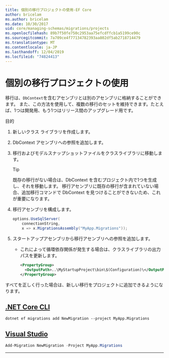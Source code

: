 ```yaml
---
title: 個別の移行プロジェクトの使用-EF Core
author: bricelam
ms.author: bricelam
ms.date: 10/30/2017
uid: core/managing-schemas/migrations/projects
ms.openlocfilehash: 89b7f50fe750c2953aa75efcdffcb1a5199ce90c
ms.sourcegitcommit: 7a709ce4f77134782393aa802df5ab2718714479
ms.translationtype: MT
ms.contentlocale: ja-JP
ms.lasthandoff: 12/04/2019
ms.locfileid: "74824413"
---
```

# <a name="using-a-separate-migrations-project"></a>個別の移行プロジェクトの使用

移行は、`DbContext`を含むアセンブリとは別のアセンブリに格納することができます。 また、この方法を使用して、複数の移行のセットを維持できます。たとえば、1つは開発用、もう1つはリリース間のアップグレード用です。

目的

1. 新しいクラス ライブラリを作成します。

2. DbContext アセンブリへの参照を追加します。

3. 移行およびモデルスナップショットファイルをクラスライブラリに移動します。
   > [!TIP]
   > 既存の移行がない場合は、DbContext を含むプロジェクト内で1つを生成し、それを移動します。
   > 移行アセンブリに既存の移行が含まれていない場合、追加移行コマンドで DbContext を見つけることができないため、これが重要になります。

4. 移行アセンブリを構成します。

   ``` csharp
   options.UseSqlServer(
       connectionString,
       x => x.MigrationsAssembly("MyApp.Migrations"));
   ```

5. スタートアップアセンブリから移行アセンブリへの参照を追加します。
   * これによって循環依存関係が発生する場合は、クラスライブラリの出力パスを更新します。

     ``` xml
     <PropertyGroup>
       <OutputPath>..\MyStartupProject\bin\$(Configuration)\</OutputPath>
     </PropertyGroup>
     ```

すべてを正しく行った場合は、新しい移行をプロジェクトに追加できるようになります。

## <a name="net-core-clitabdotnet-core-cli"></a>[.NET Core CLI](#tab/dotnet-core-cli)

```dotnetcli
dotnet ef migrations add NewMigration --project MyApp.Migrations
```

## <a name="visual-studiotabvs"></a>[Visual Studio](#tab/vs)

``` powershell
Add-Migration NewMigration -Project MyApp.Migrations
```

***
